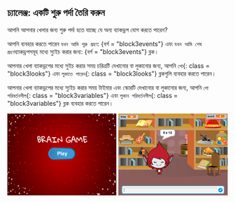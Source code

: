 ## চ্যালেঞ্জ: একটি শুরু পর্দা তৈরি করুন

আপনি আপনার খেলার জন্য শুরু পর্দা হতে যাচ্ছে যে অন্য ব্যাকড্রপ যোগ করতে পারেন?

আপনি ব্যবহার করতে পারেন `যখন আমি শুরু গ্রহণ`: {বর্গ = "block3events"} এবং `যখন আমি শেষ গ্রহণ`ব্যাকড্রপসমূহ মধ্যে স্যুইচ করার জন্য: {বর্গ = "block3events"} ব্লক।

আপনার খেলা ব্যাকড্রপের মধ্যে সুইচ করার সময় চরিত্রটি দেখানোর বা লুকানোর জন্য, আপনি `শো`{: class = "block3looks"} এবং `লুকাতে পারেন`{: class = "block3looks"} ব্লকগুলি ব্যবহার করতে পারেন।

আপনার খেলা ব্যাকড্রপের মধ্যে স্যুইচ করার সময় টাইমার এবং স্কোরটি দেখানোর বা লুকানোর জন্য, আপনি `শো পরিবর্তনশীল`{: class = "block3variables"} এবং `লুকান পরিবর্তনশীল`{: class = "block3variables"} ব্লক ব্যবহার করতে পারেন।

![পর্দা শুরু কর](images/brain-startscreen.png)